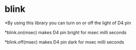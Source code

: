 # blink
*By using this library you can turn on or off the light of D4 pin

*blink.on(msec) makes D4 pin bright for msec milli seconds

*blink.off(msec) makes D4 pin dark for msec milli seconds
